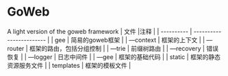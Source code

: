 # GoWeb
A light version of the goweb framework
| 文件       |注释                      |
| ---------- | ------------------------ |
| gee        | 简易的goweb框架          |
| —context  | 框架的上下文             |
| —router   | 框架的路由，包括分组控制 |
| —trie     | 前缀树路由               |
| —recovery | 错误恢复                 |
| —logger   | 日志中间件               |
| —gee      | 框架的基础代码           |
| static     | 框架的静态资源服务文件   |
| templates  | 框架的模板文件           |


